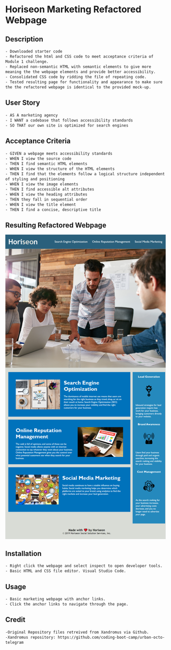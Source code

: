 # Horiseon Marketing Refactored Webpage

## Description
    - Downloaded starter code
    - Refactored the html and CSS code to meet acceptance criteria of Module 1 challenge.
    - Replaced non-semantic HTML with semantic elements to give more meaning the the webpage elements and provide better accessibility.
    - Consolidated CSS code by ridding the file of repeating code.
    - Tested resulting page for functionality and appearance to make sure the the refactored webpage is identical to the provided mock-up.

## User Story
    - AS A marketing agency
    - I WANT a codebase that follows accessibility standards
    - SO THAT our own site is optimized for search engines

## Acceptance Criteria
    - GIVEN a webpage meets accessibility standards
    - WHEN I view the source code
    - THEN I find semantic HTML elements
    - WHEN I view the structure of the HTML elements
    - THEN I find that the elements follow a logical structure independent of styling and positioning      
    - WHEN I view the image elements
    - THEN I find accessible alt attributes
    - WHEN I view the heading attributes
    - THEN they fall in sequential order
    - WHEN I view the title element
    - THEN I find a concise, descriptive title

## Resulting Refactored Webpage
<img src="assets/images/HoriseonScreenshot.png">

## Installation
    - Right click the webpage and select inspect to open developer tools.
    - Basic HTML and CSS file editor. Visual Studio Code.

## Usage
    - Basic marketing webpage with anchor links.
    - Click the anchor links to navigate through the page.

## Credit
    -Original Repository files retreived from Xandromus via Github.
    -Xandromus repository: https://github.com/coding-boot-camp/urban-octo-telegram


